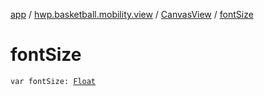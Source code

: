 [app](../../index.md) / [hwp.basketball.mobility.view](../index.md) / [CanvasView](index.md) / [fontSize](.)

# fontSize

`var fontSize: `[`Float`](https://kotlinlang.org/api/latest/jvm/stdlib/kotlin/-float/index.html)